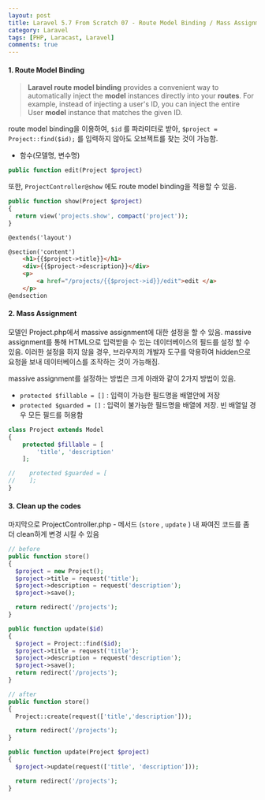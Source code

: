 ```yaml
---
layout: post
title: Laravel 5.7 From Scratch 07 - Route Model Binding / Mass Assignment
category: Laravel
tags: [PHP, Laracast, Laravel]
comments: true
---
```




#### 1. Route Model Binding

> **Laravel route model binding** provides a convenient way to automatically inject the **model** instances directly into your **routes**. For example, instead of injecting a user's ID, you can inject the entire User **model** instance that matches the given ID.

route model binding을 이용하여, `$id` 를 파라미터로 받아, `$project = Project::find($id);` 를 입력하지 않아도 오브젝트를 찾는 것이 가능함.

- 함수(모델명, 변수명)

```php
public function edit(Project $project)
```

또한,  `ProjectController@show` 에도 route model binding을 적용할 수 있음.

```php
public function show(Project $project)
{
  return view('projects.show', compact('project'));
}
```

```html
@extends('layout')

@section('content')
    <h1>{{$project->title}}</h1>
    <div>{{$project->description}}</div>
    <p>
        <a href="/projects/{{$project->id}}/edit">edit </a>
    </p>
@endsection
```



#### 2. Mass Assignment

모델인 Project.php에서 massive assignment에 대한 설정을 할 수 있음. massive assignment를 통해 HTML으로 입력받을 수 있는 데이터베이스의 필드를 설정 할 수 있음. 이러한 설정을 하지 않을 경우, 브라우저의 개발자 도구를 악용하여 hidden으로 요청을 보내 데이터베이스를 조작하는 것이 가능해짐.

massive assignment를 설정하는 방법은 크게 아래와 같이 2가지 방법이 있음.

- `protected $fillable = []`  : 입력이 가능한 필드명을 배열안에 저장
- `protected $guarded = []` : 입력이 불가능한 필드명을 배열에 저장. 빈 배열일 경우 모든 필드를 허용함

```php
class Project extends Model
{
    protected $fillable = [
        'title', 'description'
    ];

//    protected $guarded = [
//    ];
}
```



#### 3. Clean up the codes

마지막으로 ProjectController.php - 메서드 (`store` , `update` ) 내 짜여진 코드를 좀 더 clean하게 변경 시킬 수 있음

```php
// before
public function store()
{
  $project = new Project();
  $project->title = request('title');
  $project->description = request('description');
  $project->save();

  return redirect('/projects');
}

public function update($id)
{
  $project = Project::find($id);
  $project->title = request('title');
  $project->description = request('description');
  $project->save();
  return redirect('/projects');
}

// after
public function store()
{
  Project::create(request(['title','description']));

  return redirect('/projects');
}

public function update(Project $project)
{
  $project->update(request(['title', 'description']));

  return redirect('/projects');
}
```


